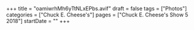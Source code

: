 +++
title = "oamiwrhMh6yTtNLxEPbs.avif"
draft = false
tags = ["Photos"]
categories = ["Chuck E. Cheese's"]
pages = ["Chuck E. Cheese's Show 5 2018"]
startDate = ""
+++
